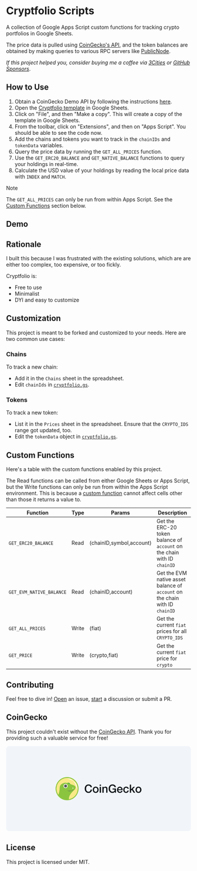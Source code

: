 # Cryptfolio Scripts

A collection of Google Apps Script custom functions for tracking crypto portfolios in Google Sheets.

The price data is pulled using [CoinGecko's API](https://www.coingecko.com/en/api), and the token balances are obtained
by making queries to various RPC servers like [PublicNode](https://publicnode.com/).

_If this project helped you, consider buying me a coffee via [3Cities][3cities] or [GitHub Sponsors][sponsors]_.

## How to Use

1. Obtain a CoinGecko Demo API by following the instructions
   [here](https://support.coingecko.com/hc/en-us/articles/21880397454233-User-Guide-How-to-sign-up-for-CoinGecko-Demo-API-and-generate-an-API-key).
2. Open the [Cryptfolio template][template] in Google Sheets.
3. Click on "File", and then "Make a copy". This will create a copy of the template in Google Sheets.
4. From the toolbar, click on "Extensions", and then on "Apps Script". You should be able to see the code now.
5. Add the chains and tokens you want to track in the `chainIDs` and `tokenData` variables.
6. Query the price data by running the `GET_ALL_PRICES` function.
7. Use the `GET_ERC20_BALANCE` and `GET_NATIVE_BALANCE` functions to query your holdings in real-time.
8. Calculate the USD value of your holdings by reading the local price data with `INDEX` and `MATCH`.

> [!NOTE]
>
> The `GET_ALL_PRICES` can only be run from within Apps Script. See the [Custom Functions](#custom-functions) section
> below.

## Demo

## Rationale

I built this because I was frustrated with the existing solutions, which are are either too complex, too expensive, or
too fickly.

Cryptfolio is:

- Free to use
- Minimalist
- DYI and easy to customize

## Customization

This project is meant to be forked and customized to your needs. Here are two common use cases:

### Chains

To track a new chain:

- Add it in the `Chains` sheet in the spreadsheet.
- Edit `chainIds` in [`cryptfolio.gs`](./src/cryptfolio.gs).

### Tokens

To track a new token:

- List it in the `Prices` sheet in the spreadsheet. Ensure that the `CRYPTO_IDS` range got updated, too.
- Edit the `tokenData` object in [`cryptfolio.gs`](./src/cryptfolio.gs).

## Custom Functions

Here's a table with the custom functions enabled by this project.

The Read functions can be called from either Google Sheets or Apps Script, but the Write functions can only be run from
within the Apps Script environment. This is because a
[custom function](https://developers.google.com/apps-script/guides/sheets/functions?hl=en) cannot affect cells other
than those it returns a value to.

| Function                 | Type  | Params                   | Description                                                                  |
| ------------------------ | ----- | ------------------------ | ---------------------------------------------------------------------------- |
| `GET_ERC20_BALANCE`      | Read  | (chainID,symbol,account) | Get the ERC-20 token balance of `account` on the chain with ID `chainID`     |
| `GET_EVM_NATIVE_BALANCE` | Read  | (chainID,account)        | Get the EVM native asset balance of `account` on the chain with ID `chainID` |
| `GET_ALL_PRICES`         | Write | (fiat)                   | Get the current `fiat` prices for all `CRYPTO_IDS`                           |
| `GET_PRICE`              | Write | (crypto,fiat)            | Get the current `fiat` price for `crypto`                                    |

## Contributing

Feel free to dive in! [Open](https://github.com/PaulRBerg/cryptfolio-scripts/issues/new) an issue,
[start](https://github.com/PaulRBerg/cryptfolio-scripts/discussions/new) a discussion or submit a PR.

## CoinGecko

This project couldn't exist without the [CoinGecko API](https://www.coingecko.com/en/api). Thank you for providing such
a valuable service for free!

![CoinGecko Logo](./coingecko.png)

## License

This project is licensed under MIT.

[3cities]: https://3cities.xyz/#/pay?c=CAESFAKY9DMuOFdjE4Wzl2YyUFipPiSfIgICATICCAJaFURvbmF0aW9uIHRvIFBhdWwgQmVyZw
[sponsors]: https://github.com/sponsors/PaulRBerg
[template]: https://docs.google.com/spreadsheets/d/1V3uIiz5BxVd1ZBRh1s3thso5mW74tHATqcGovox2FlU/edit?usp=sharing
